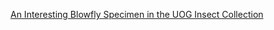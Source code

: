 [An Interesting Blowfly Specimen in the UOG Insect Collection](https://aubreymoore.github.io/blowfly.html)
